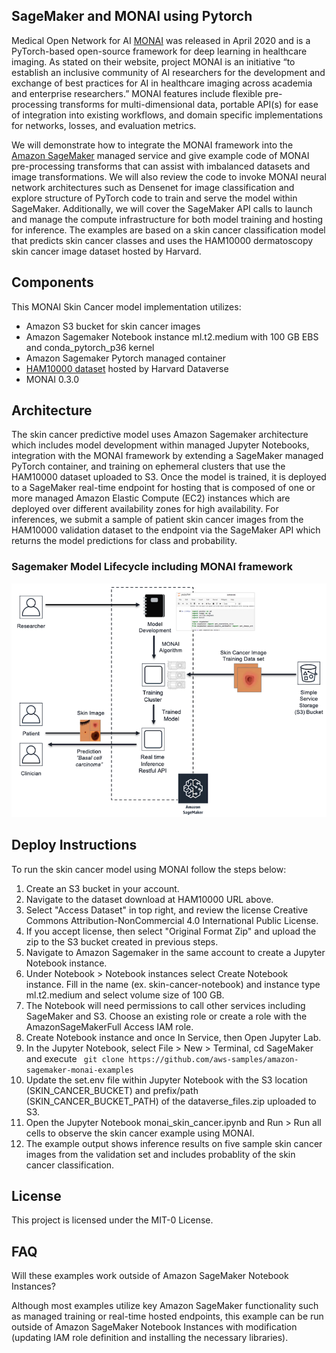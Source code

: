 ## SageMaker and MONAI using Pytorch

Medical Open Network for AI [MONAI](http://monai.io) was released in April 2020 and is a PyTorch-based open-source framework for deep learning in healthcare imaging. As stated on their website, project MONAI is an initiative “to establish an inclusive community of AI researchers for the development and exchange of best practices for AI in healthcare imaging across academia and enterprise researchers.”  MONAI features include flexible pre-processing transforms for multi-dimensional data, portable API(s) for ease of integration into existing workflows, and domain specific implementations for networks, losses, and evaluation metrics.

We will demonstrate how to integrate the MONAI framework into the [Amazon SageMaker](https://aws.amazon.com/sagemaker/) managed service and give example code of MONAI pre-processing transforms that can assist with imbalanced datasets and image transformations.  We will also review the code to invoke MONAI neural network architectures such as Densenet for image classification and explore structure of PyTorch code to train and serve the model within SageMaker.  Additionally, we will cover the SageMaker API calls to launch and manage the compute infrastructure for both model training and hosting for inference.  The examples are based on a skin cancer classification model that predicts skin cancer classes and uses the HAM10000  dermatoscopy skin cancer image dataset hosted by Harvard.


## Components

This MONAI Skin Cancer model implementation utilizes:

- Amazon S3 bucket for skin cancer images
- Amazon Sagemaker Notebook instance ml.t2.medium with 100 GB EBS and conda_pytorch_p36 kernel
- Amazon Sagemaker Pytorch managed container
- [HAM10000 dataset](https://dataverse.harvard.edu/dataset.xhtml?persistentId=doi:10.7910/DVN/DBW86T) hosted by Harvard Dataverse
- MONAI 0.3.0


    

## Architecture

The skin cancer predictive model uses Amazon Sagemaker architecture which includes model development within managed Jupyter Notebooks, integration with the MONAI framework by extending a SageMaker managed PyTorch container, and training on ephemeral clusters that use the HAM10000 dataset uploaded to S3.  Once the model is trained, it is deployed to a SageMaker real-time endpoint for hosting that is composed of one or more managed Amazon Elastic Compute (EC2) instances which are deployed over different availability zones for high availability.  For inferences, we submit a sample of patient skin cancer images from the HAM10000 validation dataset to the endpoint via the SageMaker API which returns the model predictions for class and probability.

### Sagemaker Model Lifecycle including MONAI framework

![Architecture](resources/architecture.png)


## Deploy Instructions

To run the skin cancer model using MONAI follow the steps below:

<ol>
<li>Create an S3 bucket in your account.
<li>Navigate to the dataset download at HAM10000 URL above.
<li>Select "Access Dataset" in top right, and review the license Creative Commons Attribution-NonCommercial 4.0 International Public License. 
<li>If you accept license, then select "Original Format Zip" and upload the zip to the S3 bucket created in previous steps.
<li>Navigate to Amazon Sagemaker in the same account to create a Jupyter Notebook instance.
<li>Under Notebook > Notebook instances select Create Notebook instance. Fill in the name (ex. skin-cancer-notebook) and instance type ml.t2.medium and select volume size of 100 GB.
<li>The Notebook will need permissions to call other services including SageMaker and S3.  Choose an existing role or create a role with the AmazonSageMakerFull Access IAM role.  
<li>Create Notebook instance and once In Service, then Open Jupyter Lab.
<li>In the Jupyter Notebook, select File > New > Terminal, cd SageMaker and execute
    <code> git clone https://github.com/aws-samples/amazon-sagemaker-monai-examples </code>
<li>Update the set.env file within Jupyter Notebook with the S3 location (SKIN_CANCER_BUCKET) and prefix/path (SKIN_CANCER_BUCKET_PATH) of the dataverse_files.zip uploaded to S3.
<li>Open the Jupyter Notebook monai_skin_cancer.ipynb and Run > Run all cells to observe the skin cancer example using MONAI.
<li>The example output shows inference results on five sample skin cancer images from the validation set and includes probablity of the skin cancer classification.
</ol>

## License

This project is licensed under the MIT-0 License.


## FAQ
Will these examples work outside of Amazon SageMaker Notebook Instances?

Although most examples utilize key Amazon SageMaker functionality such as managed training or real-time hosted endpoints, this example can be run outside of Amazon SageMaker Notebook Instances with modification (updating IAM role definition and installing the necessary libraries).